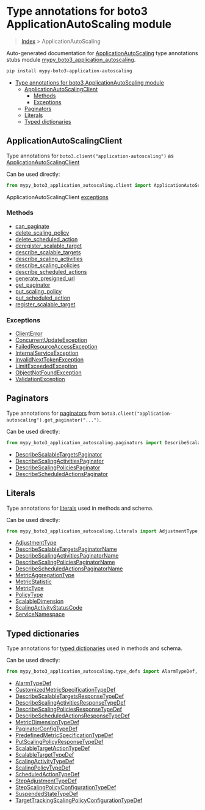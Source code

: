 # Type annotations for boto3 ApplicationAutoScaling module

> [Index](../README.md) > ApplicationAutoScaling

Auto-generated documentation for
[ApplicationAutoScaling](https://boto3.amazonaws.com/v1/documentation/api/latest/reference/services/application-autoscaling.html#ApplicationAutoScaling)
type annotations stubs module
[mypy_boto3_application_autoscaling](https://pypi.org/project/mypy-boto3-application-autoscaling/).

```bash
pip install mypy-boto3-application-autoscaling
```

- [Type annotations for boto3 ApplicationAutoScaling module](#type-annotations-for-boto3-applicationautoscaling-module)
  - [ApplicationAutoScalingClient](#applicationautoscalingclient)
    - [Methods](#methods)
    - [Exceptions](#exceptions)
  - [Paginators](#paginators)
  - [Literals](#literals)
  - [Typed dictionaries](#typed-dictionaries)

## ApplicationAutoScalingClient

Type annotations for `boto3.client("application-autoscaling")` as
[ApplicationAutoScalingClient](./client.md)

Can be used directly:

```python
from mypy_boto3_application_autoscaling.client import ApplicationAutoScalingClient
```

ApplicationAutoScalingClient [exceptions](./client.md#exceptions)

### Methods

- [can_paginate](./client.md#can-paginate)
- [delete_scaling_policy](./client.md#delete-scaling-policy)
- [delete_scheduled_action](./client.md#delete-scheduled-action)
- [deregister_scalable_target](./client.md#deregister-scalable-target)
- [describe_scalable_targets](./client.md#describe-scalable-targets)
- [describe_scaling_activities](./client.md#describe-scaling-activities)
- [describe_scaling_policies](./client.md#describe-scaling-policies)
- [describe_scheduled_actions](./client.md#describe-scheduled-actions)
- [generate_presigned_url](./client.md#generate-presigned-url)
- [get_paginator](./client.md#get-paginator)
- [put_scaling_policy](./client.md#put-scaling-policy)
- [put_scheduled_action](./client.md#put-scheduled-action)
- [register_scalable_target](./client.md#register-scalable-target)

### Exceptions

- [ClientError](./client.md#clienterror)
- [ConcurrentUpdateException](./client.md#concurrentupdateexception)
- [FailedResourceAccessException](./client.md#failedresourceaccessexception)
- [InternalServiceException](./client.md#internalserviceexception)
- [InvalidNextTokenException](./client.md#invalidnexttokenexception)
- [LimitExceededException](./client.md#limitexceededexception)
- [ObjectNotFoundException](./client.md#objectnotfoundexception)
- [ValidationException](./client.md#validationexception)

## Paginators

Type annotations for [paginators](./paginators.md) from
`boto3.client("application-autoscaling").get_paginator("...")`.

Can be used directly:

```python
from mypy_boto3_application_autoscaling.paginators import DescribeScalableTargetsPaginator, ...
```

- [DescribeScalableTargetsPaginator](./paginators.md#describescalabletargetspaginator)
- [DescribeScalingActivitiesPaginator](./paginators.md#describescalingactivitiespaginator)
- [DescribeScalingPoliciesPaginator](./paginators.md#describescalingpoliciespaginator)
- [DescribeScheduledActionsPaginator](./paginators.md#describescheduledactionspaginator)

## Literals

Type annotations for [literals](./literals.md) used in methods and schema.

Can be used directly:

```python
from mypy_boto3_application_autoscaling.literals import AdjustmentType, ...
```

- [AdjustmentType](./literals.md#adjustmenttype)
- [DescribeScalableTargetsPaginatorName](./literals.md#describescalabletargetspaginatorname)
- [DescribeScalingActivitiesPaginatorName](./literals.md#describescalingactivitiespaginatorname)
- [DescribeScalingPoliciesPaginatorName](./literals.md#describescalingpoliciespaginatorname)
- [DescribeScheduledActionsPaginatorName](./literals.md#describescheduledactionspaginatorname)
- [MetricAggregationType](./literals.md#metricaggregationtype)
- [MetricStatistic](./literals.md#metricstatistic)
- [MetricType](./literals.md#metrictype)
- [PolicyType](./literals.md#policytype)
- [ScalableDimension](./literals.md#scalabledimension)
- [ScalingActivityStatusCode](./literals.md#scalingactivitystatuscode)
- [ServiceNamespace](./literals.md#servicenamespace)

## Typed dictionaries

Type annotations for [typed dictionaries](./type_defs.md) used in methods and
schema.

Can be used directly:

```python
from mypy_boto3_application_autoscaling.type_defs import AlarmTypeDef, ...
```

- [AlarmTypeDef](./type_defs.md#alarmtypedef)
- [CustomizedMetricSpecificationTypeDef](./type_defs.md#customizedmetricspecificationtypedef)
- [DescribeScalableTargetsResponseTypeDef](./type_defs.md#describescalabletargetsresponsetypedef)
- [DescribeScalingActivitiesResponseTypeDef](./type_defs.md#describescalingactivitiesresponsetypedef)
- [DescribeScalingPoliciesResponseTypeDef](./type_defs.md#describescalingpoliciesresponsetypedef)
- [DescribeScheduledActionsResponseTypeDef](./type_defs.md#describescheduledactionsresponsetypedef)
- [MetricDimensionTypeDef](./type_defs.md#metricdimensiontypedef)
- [PaginatorConfigTypeDef](./type_defs.md#paginatorconfigtypedef)
- [PredefinedMetricSpecificationTypeDef](./type_defs.md#predefinedmetricspecificationtypedef)
- [PutScalingPolicyResponseTypeDef](./type_defs.md#putscalingpolicyresponsetypedef)
- [ScalableTargetActionTypeDef](./type_defs.md#scalabletargetactiontypedef)
- [ScalableTargetTypeDef](./type_defs.md#scalabletargettypedef)
- [ScalingActivityTypeDef](./type_defs.md#scalingactivitytypedef)
- [ScalingPolicyTypeDef](./type_defs.md#scalingpolicytypedef)
- [ScheduledActionTypeDef](./type_defs.md#scheduledactiontypedef)
- [StepAdjustmentTypeDef](./type_defs.md#stepadjustmenttypedef)
- [StepScalingPolicyConfigurationTypeDef](./type_defs.md#stepscalingpolicyconfigurationtypedef)
- [SuspendedStateTypeDef](./type_defs.md#suspendedstatetypedef)
- [TargetTrackingScalingPolicyConfigurationTypeDef](./type_defs.md#targettrackingscalingpolicyconfigurationtypedef)
